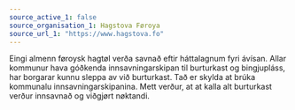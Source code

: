 ```yaml
---
source_active_1: false
source_organisation_1: Hagstova Føroya
source_url_1: "https://www.hagstova.fo"
---
```

Eingi almenn føroysk hagtøl verða savnað eftir háttalagnum fyri ávísan.
Allar kommunur hava góðkenda innsavningarskipan til burturkast og bingjupláss, har borgarar kunnu sleppa av við burturkast. Tað er skylda at brúka kommunalu innsavningarskipanina.
Mett verður, at at kalla alt burturkast verður innsavnað og viðgjørt nøktandi.
